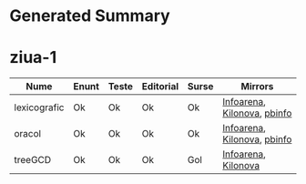 # Generated Summary

# ziua-1

| Nume | Enunt | Teste | Editorial | Surse | Mirrors |
| ---- | ----- | ----- | --------- | ----- | ------- |
| lexicografic | Ok | Ok | Ok | Ok | [Infoarena](https://infoarena.ro/problema/lexicografic), [Kilonova](https://kilonova.ro/problems/7), [pbinfo](https://www.pbinfo.ro/probleme/3059/lexicografic) |
| oracol | Ok | Ok | Ok | Ok | [Infoarena](https://infoarena.ro/problema/oracol), [Kilonova](https://kilonova.ro/problems/10), [pbinfo](https://www.pbinfo.ro/probleme/3061/oracol) |
| treeGCD | Ok | Ok | Ok | Gol | [Infoarena](https://infoarena.ro/problema/treegcd), [Kilonova](https://kilonova.ro/problems/11) |
